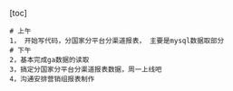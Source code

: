 [toc]



```shell
# 上午
1， 开始写代码，分国家分平台分渠道报表， 主要是mysql数据取部分
# 下午
2，基本完成ga数据的读取
3，搞定分国家分平台分渠道报表数据，周一上线吧
4，沟通安排营销组报表制作
```

